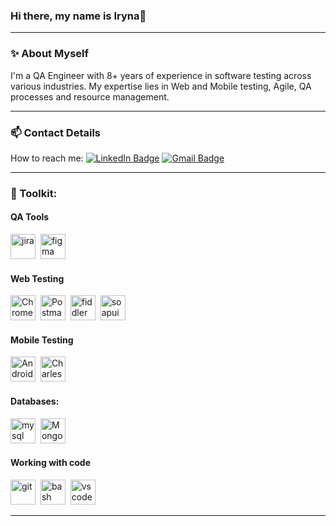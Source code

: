 <!--

Here are some ideas to get you started:

- 🔭 I’m currently working on ...
- 🌱 I’m currently learning ...
- 👯 I’m looking to collaborate on ...
- 🤔 I’m looking for help with ...
- 💬 Ask me about ...
- 📫 How to reach me: ...
- 😄 Pronouns: ...
- ⚡ Fun fact: ...
-->
### Hi there, my name is Iryna👋

---

### ✨ About Myself
I'm a QA Engineer with 8+ years of experience in software testing across various industries. My expertise lies in Web and Mobile testing, Agile, QA processes and resource management.

---
### 📫 Contact Details
How to reach me: [![LinkedIn Badge](https://img.shields.io/badge/-@irynakrasochka-blue?style=flat&logo=LinkedIn&logoColor=white)](www.linkedin.com/in/iryna-krasochka-5869a0129) [![Gmail Badge](https://img.shields.io/badge/-Gmail-red?style=flat&logo=Gmail&logoColor=white)](mailto:i.krasochko@gmail.com)

---

### 🔬 Toolkit:

#### QA Tools
<div>
  <img src="https://cdn.jsdelivr.net/gh/devicons/devicon/icons/jira/jira-original.svg" title="Jira" alt="jira" width="40" height="40"/>&nbsp
  <img src="https://cdn.jsdelivr.net/gh/devicons/devicon/icons/figma/figma-original.svg" title="Figma" alt="figma" width="40" height="40"/>&nbsp
</div>

#### Web Testing

<div>
  <img src="https://d33wubrfki0l68.cloudfront.net/38b5c953a4667366685d55db55d057c86db1fc54/a0fdc/static/acae6b24d940347661ca901ea07f47c1/chrome-dev-logo-icon.png" title="devtools" alt="Chrome Dev Tools" width="40" height="40"/>&nbsp
  <img src="https://seeklogo.com/images/P/postman-logo-0087CA0D15-seeklogo.com.png" title="postman" alt="Postman" width="40" height="40"/>&nbsp
  <img src="https://www.megaleechers.com/storage/Fiddler-Everywhere-Icon.png" title="Fiddler" alt="fiddler" width="40" height="40"/>&nbsp
  <img src="https://static0.smartbear.co/smartbearbrand/media/images/home/soapui-icon.svg" title="SoapUI" alt="soapui" width="40" height="40"/>&nbsp
</div>

#### Mobile Testing

<div>
  <img src="https://cdn.jsdelivr.net/gh/devicons/devicon/icons/androidstudio/androidstudio-original.svg" title="android-studio" alt="Android Studio" width="40" height="40"/>&nbsp
  <img src="https://cdn.icon-icons.com/icons2/3053/PNG/512/charles_proxy_macos_bigsur_icon_190302.png" title="charles-proxy" alt="Charles Proxy" width="40" height="40"/>&nbsp
 </div>


#### Databases:

<div>
  <img src="https://cdn.jsdelivr.net/gh/devicons/devicon/icons/mysql/mysql-original.svg" title="MySQL" alt="mysql" width="40" height="40"/>&nbsp
  <img src="https://cdn.jsdelivr.net/gh/devicons/devicon/icons/mongodb/mongodb-original.svg" title="mongodb" alt="MongoDB" width="40" height="40"/>&nbsp
</div>

#### Working with code

<div>
  <img src="https://cdn.jsdelivr.net/gh/devicons/devicon/icons/git/git-original.svg" title="Git" alt="git" width="40" height="40"/>&nbsp
  <img src="https://upload.wikimedia.org/wikipedia/commons/thumb/4/4b/Bash_Logo_Colored.svg/1024px-Bash_Logo_Colored.svg.png?20180723054350" title="bash" alt="bash" width="40" height="40"/>&nbsp
  <img src="https://cdn.jsdelivr.net/gh/devicons/devicon/icons/vscode/vscode-original.svg" title="VSCode" alt="vscode" width="40" height="40"/>&nbsp
  
</div>

---